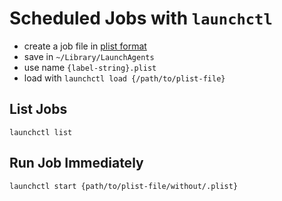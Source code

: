 # Scheduled Jobs with `launchctl`

- create a job file in [plist format](https://developer.apple.com/library/archive/documentation/MacOSX/Conceptual/BPSystemStartup/Chapters/CreatingLaunchdJobs.html)
- save in `~/Library/LaunchAgents`
- use name `{label-string}.plist`
- load with `launchctl load {/path/to/plist-file}`

## List Jobs

```shell
launchctl list
```

## Run Job Immediately

```shell
launchctl start {path/to/plist-file/without/.plist}
```
